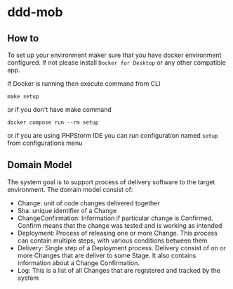 # ddd-mob

## How to
To set up your environment maker sure that you have docker environment configured. 
If not please install `Docker for Desktop` or any other compatible app.

If Docker is running then execute command from CLI

`make setup`

or if you don't have make command

`docker compose run --rm setup`

or if you are using PHPStorm IDE you can run configuration named `setup` from configurations menu


## Domain Model
The system goal is to support process of delivery software to the target environment.
The domain model consist of:
- Change: unit of code changes delivered together 
- Sha: unique identifier of a Change
- ChangeConfirmation: Information if particular change is Confirmed. Confirm means that the change was tested and is working as intended
- Deployment: Process of releasing one or more Change. This process can contain multiple steps, with various conditions between them
- Delivery: Single step of a Deployment process. Delivery consist of on or more Changes that are deliver to some Stage. 
  It also contains information about a Change Confirmation.
- Log: This is a list of all Changes that are registered and tracked by the system
